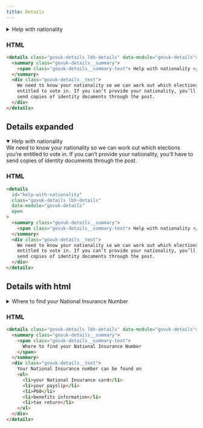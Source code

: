```yaml
---
title: Details
---
```


<details class="govuk-details lbh-details" data-module="govuk-details">
  <summary class="govuk-details__summary">
    <span class="govuk-details__summary-text">
      Help with nationality
    </span>
  </summary>
  <div class="govuk-details__text">
    We need to know your nationality so we can work out which elections you’re entitled to vote in. If you can’t provide your nationality, you’ll have to send copies of identity documents through the post.
  </div>
</details>

### HTML

```html
<details class="govuk-details lbh-details" data-module="govuk-details">
  <summary class="govuk-details__summary">
    <span class="govuk-details__summary-text"> Help with nationality </span>
  </summary>
  <div class="govuk-details__text">
    We need to know your nationality so we can work out which elections you’re
    entitled to vote in. If you can’t provide your nationality, you’ll have to
    send copies of identity documents through the post.
  </div>
</details>
```

## Details expanded

<details id="help-with-nationality" class="govuk-details lbh-details" data-module="govuk-details" open>
  <summary class="govuk-details__summary">
    <span class="govuk-details__summary-text">
      Help with nationality
    </span>
  </summary>
  <div class="govuk-details__text">
    We need to know your nationality so we can work out which elections you’re entitled to vote in. If you can’t provide your nationality, you’ll have to send copies of identity documents through the post.
  </div>
</details>

### HTML

```html
<details
  id="help-with-nationality"
  class="govuk-details lbh-details"
  data-module="govuk-details"
  open
>
  <summary class="govuk-details__summary">
    <span class="govuk-details__summary-text"> Help with nationality </span>
  </summary>
  <div class="govuk-details__text">
    We need to know your nationality so we can work out which elections you’re
    entitled to vote in. If you can’t provide your nationality, you’ll have to
    send copies of identity documents through the post.
  </div>
</details>
```

## Details with html

<details class="govuk-details lbh-details" data-module="govuk-details">
  <summary class="govuk-details__summary">
    <span class="govuk-details__summary-text">
      Where to find your National Insurance Number
    </span>
  </summary>
  <div class="govuk-details__text">
    Your National Insurance number can be found on
<ul>
  <li>your National Insurance card</li>
  <li>your payslip</li>
  <li>P60</li>
  <li>benefits information</li>
  <li>tax return</li>
</ul>

  </div>
</details>

### HTML

```html
<details class="govuk-details lbh-details" data-module="govuk-details">
  <summary class="govuk-details__summary">
    <span class="govuk-details__summary-text">
      Where to find your National Insurance Number
    </span>
  </summary>
  <div class="govuk-details__text">
    Your National Insurance number can be found on
    <ul>
      <li>your National Insurance card</li>
      <li>your payslip</li>
      <li>P60</li>
      <li>benefits information</li>
      <li>tax return</li>
    </ul>
  </div>
</details>
```
